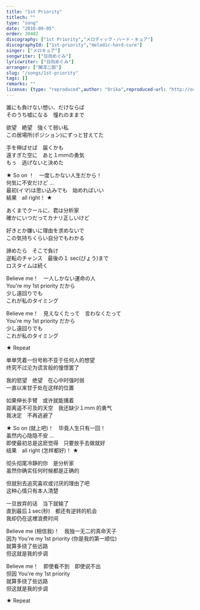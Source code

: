 ```yaml
---
title: "1st Priority"
titlech: ""
type: "song"
date: "2010-09-05"
order: 30402
discography: ["1st Priority","メロディック・ハード・キュア"]
discographyId: ["1st-priority","melodic-hard-cure"]
singer: ["メロキュア"]
songwriter: ["日向めぐみ"]
lyricwriter: ["日向めぐみ"]
arranger: ["関淳二郎"]
slug: "/songs/1st-priority"
tags: []
remarks: ""
license: {type: "reproduced",author: "Orika",reproduced-url: "http://orikamushi.myweb.hinet.net/",reproduced-website: "織歌蟲網站"}
---
```


  

誰にも負けない想い、だけならば   
そのうち嘘になる　憧れのままで   
  
欲望　絶望　強くて弱い私   
この居場所(ポジション)にずっと甘えてた   
  
手を伸ばせば　届くかも   
遠すぎた空に　あと１ｍｍの勇気   
もぅ　逃げないと決めた   
  
★ So on ！　一度しかない人生だから！   
何気に不安だけど …   
最初(イマ)は思い込みでも　始めればいい   
結果　all right！ ★   
  
あくまでクールに、君は分析家   
確かにいつだってカナリ正しいけど   
  
好きとか嫌いに理由を求めないで   
この気持ちくらい自分でもわかる   
  
諦めたら　そこで負け   
逆転のチャンス　最後の１ sec(びょう)まで   
ロスタイムは続く   
  
Believe me！　一人しかない運命の人   
You're my 1st priority だから   
少し遠回りでも   
これが私のタイミング   
  
Believe me！　見えなくたって　言わなくたって   
You're my 1st priority だから   
少し遠回りでも   
これが私のタイミング   
  
★ Repeat

  

<!-- 翻译 -->

  

单单凭着一份号称不亚于任何人的想望  
终究不过沦为谎言般的憧憬罢了  
  
我的慾望　绝望　在心中时强时弱  
一直以来甘于处在这样的位置  
  
如果伸长手臂　或许就能搆着  
距离遥不可及的天空　我还缺少１ｍｍ 的勇气  
我决定　不再逃避了  
  
★ So on (就上吧)！　毕竟人生只有一回！   
虽然内心隐隐不安 …   
即使最初总是这麽觉得　只要放手去做就好  
结果　all right (怎样都好)！ ★   
  
彻头彻尾冷静的你　是分析家  
虽然你确实任何时候都是正确的  
  
但就别去追究喜欢或讨厌的理由了吧  
这种心情只有本人清楚  
  
一旦放弃的话　当下就输了  
直到最后１sec(秒)　都还有逆转的机会  
我却仍在这裡浪费时间  
  
Believe me (相信我)！　我独一无二的真命天子  
因为 You're my 1st priority (你是我的第一顺位)  
就算多绕了些远路  
但这就是我的步调  
  
Believe me！　即使看不到　即使说不出  
但因 You're my 1st priority   
就算多绕了些远路  
但这就是我的步调  
  
★ Repeat
